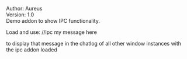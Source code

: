 Author: Aureus  
Version: 1.0  
Demo addon to show IPC functionality.

Load and use:
//ipc my message here

to display that message in the chatlog of all other window instances with the ipc addon loaded

